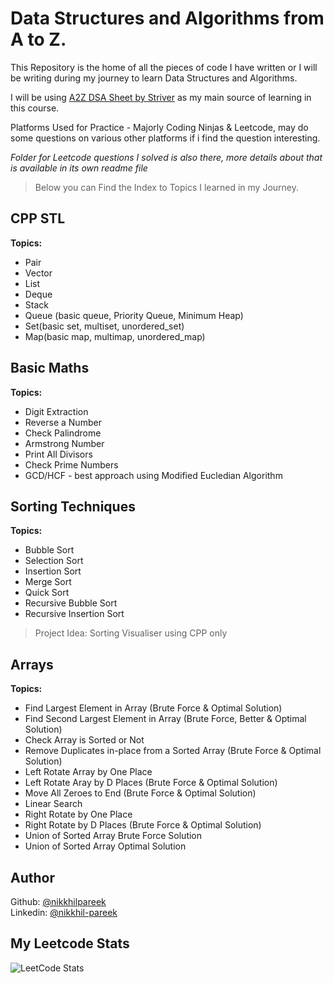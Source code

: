 # Data Structures and Algorithms from A to Z.
This Repository is the home of all the pieces of code I have written or I will be writing during my journey to learn Data Structures and Algorithms. <br> 

I will be using [A2Z DSA Sheet by Striver](https://takeuforward.org/strivers-a2z-dsa-course/strivers-a2z-dsa-course-sheet-2) as my main source of learning in this course. 

Platforms Used for Practice - Majorly Coding Ninjas & Leetcode, may do some questions on various other platforms if i find the question interesting.

*Folder for Leetcode questions I solved is also there, more details about that is available in its own readme file*

> Below you can Find the Index to Topics I learned in my Journey.

## CPP STL
**Topics:** 
- Pair
- Vector
- List
- Deque
- Stack
- Queue (basic queue, Priority Queue, Minimum Heap)
- Set(basic set, multiset, unordered_set)
- Map(basic map, multimap, unordered_map)

## Basic Maths
**Topics:** 
- Digit Extraction
- Reverse a Number
- Check Palindrome
- Armstrong Number
- Print All Divisors
- Check Prime Numbers
- GCD/HCF - best approach using Modified Eucledian Algorithm

## Sorting Techniques
**Topics:**
- Bubble Sort
- Selection Sort
- Insertion Sort
- Merge Sort
- Quick Sort
- Recursive Bubble Sort
- Recursive Insertion Sort
> Project Idea: Sorting Visualiser using CPP only

## Arrays
**Topics:**
- Find Largest Element in Array (Brute Force & Optimal Solution)
- Find Second Largest Element in Array (Brute Force, Better & Optimal Solution)
- Check Array is Sorted or Not
- Remove Duplicates in-place from a Sorted Array (Brute Force & Optimal Solution)
- Left Rotate Array by One Place
- Left Rotate Aray by D Places (Brute Force & Optimal Solution)
- Move All Zeroes to End (Brute Force & Optimal Solution)
- Linear Search
- Right Rotate by One Place
- Right Rotate by D Places (Brute Force & Optimal Solution)
- Union of Sorted Array Brute Force Solution
- Union of Sorted Array Optimal Solution

## Author
Github: [@nikkhilpareek](https://www.github.com/nikkhilpareek) <br>
Linkedin: [@nikkhil-pareek](https://www.linkedin.com/in/nikkhil-pareek/)

## My Leetcode Stats
![LeetCode Stats](https://leetcard.jacoblin.cool/Nikkhil-Pareek?theme=dark&font=Archivo)
